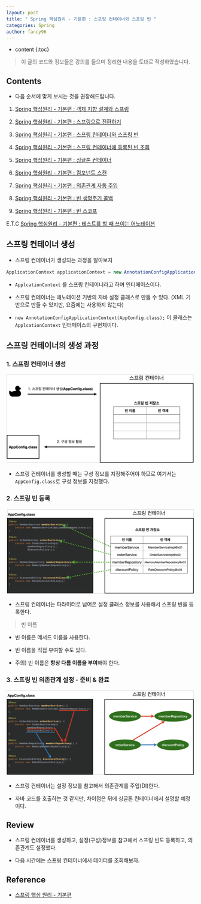 ```yaml
---
layout: post
title: " Spring 핵심원리 - 기본편 : 스프링 컨테이너와 스프링 빈 "
categories: Spring
author: fancy96
---
```

* content
{:toc}

> 이 글의 코드와 정보들은 강의를 들으며 정리한 내용을 토대로 작성하였습니다.

## Contents

* 다음 순서에 맞게 보시는 것을 권장해드립니다.

1. [Spring 핵심원리 - 기본편 : 객체 지향 설계와 스프링](https://fancy96.github.io/Spring-Core-Principle-1/)

2. [Spring 핵심원리 - 기본편 : 스프링으로 전환하기](https://fancy96.github.io/Spring-Core-Principle-2/)

3. [Spring 핵심원리 - 기본편 : 스프링 컨테이너와 스프링 빈](https://fancy96.github.io/Spring-Core-Principle-4/)

4. [Spring 핵심원리 - 기본편 : 스프링 컨테이너에 등록된 빈 조회](https://fancy96.github.io/Spring-Core-Principle-4-2/)

5. [Spring 핵심원리 - 기본편 : 싱글톤 컨테이너](https://fancy96.github.io/Spring-Core-Principle-5/)

6. [Spring 핵심원리 - 기본편 : 컴포넌트 스캔](https://fancy96.github.io/Spring-Core-Principle-6/)

7. [Spring 핵심원리 - 기본편 : 의존관계 자동 주입](https://fancy96.github.io/Spring-Core-Principle-7/)

8. [Spring 핵심원리 - 기본편 : 빈 생명주기 콜백](https://fancy96.github.io/Spring-Core-Principle-8/)

9. [Spring 핵심원리 - 기본편 : 빈 스코프](https://fancy96.github.io/Spring-Core-Principle-9/)

E.T.C [Spring 핵심원리 - 기본편 : 테스트를 할 때 쓰이는 어노테이션](https://fancy96.github.io/Spring-Core-Principle-TestCode-1/)


## 스프링 컨테이너 생성

* 스프링 컨테이너가 생성되는 과정을 알아보자

``` java
ApplicationContext applicationContext = new AnnotationConfigApplicationContext(AppConfig.class);
```

* `ApplcationContext` 를 스프링 컨테이너라고 하며 인터페이스이다.

* 스프링 컨테이너는 애노테이션 기반의 자바 설정 클래스로 만들 수 있다. (XML 기반으로 만들 수 있지만, 요즘에는 사용하지 않는다)

* `new AnnotationConfigApplicationContext(AppConfig.class);` 이 클래스는 `ApplcationContext` 인터페이스의 구현체이다.


## 스프링 컨테이너의 생성 과정

### 1. 스프링 컨테이너 생성

![](/assets/img/spring/Spring-Core-Principle-4-1.png)

* 스프링 컨테이너를 생성할 때는 구성 정보를 지정해주어야 하므로 여기서는 `AppConfig.class`로 구성 정보를 지정했다.

### 2. 스프링 빈 등록

![](/assets/img/spring/Spring-Core-Principle-4-2.png)

* 스프링 컨테이너는 파라미터로 넘어온 설정 클래스 정보를 사용해서 스프링 빈을 등록한다.

> 빈 이름

* 빈 이름은 메서드 이름을 사용한다.

* 빈 이름을 직접 부여할 수도 있다.

* 주의) 빈 이름은 **항상 다름 이름을 부여**해야 한다.

### 3. 스프링 빈 의존관계 설정 - 준비 & 완료

![](/assets/img/spring/Spring-Core-Principle-4-3.png)

* 스프링 컨테이너는 설정 정보를 참고해서 의존관계를 주입(DI)한다.

* 자바 코드를 호출하는 것 같지만, 차이점은 뒤에 싱글톤 컨테이너에서 설명할 예정이다.

## Review

* 스프링 컨테이너를 생성하고, 설정(구성)정보를 참고해서 스프링 빈도 등록하고, 의존관계도 설정했다.

* 다음 시간에는 스프링 컨테이너에서 데이터를 조회해보자.

## Reference

* [스프링 핵심 원리 - 기본편](https://www.inflearn.com/course/%EC%8A%A4%ED%94%84%EB%A7%81-%ED%95%B5%EC%8B%AC-%EC%9B%90%EB%A6%AC-%EA%B8%B0%EB%B3%B8%ED%8E%B8/dashboard)

